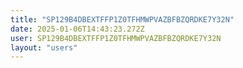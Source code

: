 ```yaml
---
title: "SP129B4DBEXTFFP1Z0TFHMWPVAZBFBZQRDKE7Y32N"
date: 2025-01-06T14:43:23.272Z
user: SP129B4DBEXTFFP1Z0TFHMWPVAZBFBZQRDKE7Y32N
layout: "users"
---
```

    
